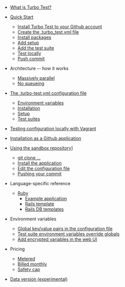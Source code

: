 * [What is Turbo Test?](intro/what-is-turbo-test.md)

* [Quick Start](quick-start/intro.md)
    * [Install Turbo Test to your Github account](quick-start/installation.md)
    * [Create the .turbo_test.yml file](quick-start/create-yaml-file.md)
    * [Install packages](quick-start/install-packages.md)
    * [Add setup](quick-start/add-setup.md)
    * [Add the test suite](quick-start/add-test-suite.md)
    * [Test locally](quick-start/test-locally.md)
    * [Push commit](quick-start/push-commit.md)

* Architecture -- how it works
    * [Massively parallel](architecture/massively-parallel.md)
    * [No queueing](architecture/no-queueing.md)
    
    
* [The .turbo-test.yml configuration file](config-file/config-file-intro.md)
    * [Environment variables](config-file/env-vars.md)
    * [Installation](config-file/installation.md)
    * [Setup](config-file/setup.md)
    * [Test suites](config-file/test-suites.md)

* [Testing configuration locally with Vagrant](vagrant/testing-configuration-locally-with-vagrant.md)

* [Installation as a Github application](github-app/installation.md)

* [Using the sandbox repository](sandbox/sandbox-intro.md)]
    * [git clone ...](sandbox/fork-or-clone-it.md)
    * [Install the application](sandbox/install-application.md)
    * [Edit the configuration file](sandbox/edit-config-file.md)
    * [Pushing your commit](sandbox/pushing-your-commit.md)
    
* Language-specific reference
    * [Ruby](lang/ruby.md)
        * [Example application](lang/ruby-example-app.md)
        * [Rails template](lang/ruby-rails-template.md)
        * [Rails DB templates](lang/ruby-rails-db-templates.md)
        
* Environment variables
    * [Global key/value pairs in the configuration file](env-vars/kv-pairs.md)
    * [Test suite environment variables override globals](env-vars/global-ovverrides.md)
    * [Add encrypted variables in the web UI](env-vars/encrypted-variables.md)
    
* Pricing
    * [Metered](pricing/metered.md)
    * [Billed monthly](pricing/billed-monthly.md)
    * [Safety cap](pricing/safety-cap.md)
    

* [Data version (experimental)](timestamp.md)